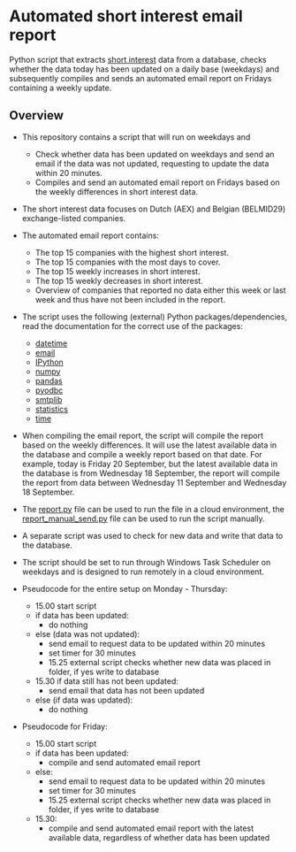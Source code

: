 # Automated short interest email report
Python script that extracts [short interest](https://www.investopedia.com/terms/s/shortinterest.asp) data from a database, checks whether the data today has been updated on a daily base (weekdays) and subsequently compiles and sends an automated email report on Fridays containing a weekly update.

## Overview

- This repository contains a script that will run on weekdays and
  - Check whether data has been updated on weekdays and send an email if the data was not updated, requesting to update the data within 20 minutes.
  - Compiles and send an automated email report on Fridays based on the weekly differences in short interest data.
- The short interest data focuses on Dutch (AEX) and Belgian (BELMID29) exchange-listed companies.
- The automated email report contains:
  - The top 15 companies with the highest short interest.
  - The top 15 companies with the most days to cover.
  - The top 15 weekly increases in short interest.
  - The top 15 weekly decreases in short interest.
  - Overview of companies that reported no data either this week or last week and thus have not been included in the report.
- The script uses the following (external) Python packages/dependencies, read the documentation for the correct use of the packages:
  - [datetime](https://docs.python.org/3/library/datetime.html)
  - [email](https://docs.python.org/3/library/email.html)
  - [IPython](https://ipython.readthedocs.io/en/stable/)
  - [numpy](https://docs.scipy.org/)
  - [pandas](https://pandas.pydata.org/pandas-docs/stable/)
  - [pyodbc](https://github.com/mkleehammer/pyodbc/wiki)
  - [smtplib](https://docs.python.org/3/library/smtplib.html)
  - [statistics](https://docs.python.org/3/library/statistics.html)
  - [time](https://docs.python.org/2/library/time.html)
- When compiling the email report, the script will compile the report based on the weekly differences. It will use the latest available data in the database and compile a weekly report based on that date. For example, today is Friday 20 September, but the latest available data in the database is from Wednesday 18 September, the report will compile the report from data between Wednesday 11 September and Wednesday 18 September. 
- The [report.py](/report.py) file can be used to run the file in a cloud environment, the [report_manual_send.py](/report_manual_send.py) file can be used to run the script manually. 
- A separate script was used to check for new data and write that data to the database.
- The script should be set to run through Windows Task Scheduler on weekdays and is designed to run remotely in a cloud environment.
- Pseudocode for the entire setup on Monday - Thursday:
  - 15.00 start script
  - if data has been updated:
    - do nothing
  - else (data was not updated):
    - send email to request data to be updated within 20 minutes
    - set timer for 30 minutes
    - 15.25 external script checks whether new data was placed in folder, if yes write to database
  - 15.30 if data still has not been updated:
    - send email that data has not been updated
  - else (if data was updated):
    - do nothing
    
- Pseudocode for Friday:
  - 15.00 start script
  - if data has been updated:
    - compile and send automated email report
  - else: 
    - send email to request data to be updated within 20 minutes
    - set timer for 30 minutes
    - 15.25 external script checks whether new data was placed in folder, if yes write to database
  - 15.30:
    - compile and send automated email report with the latest available data, regardless of whether data has been updated
